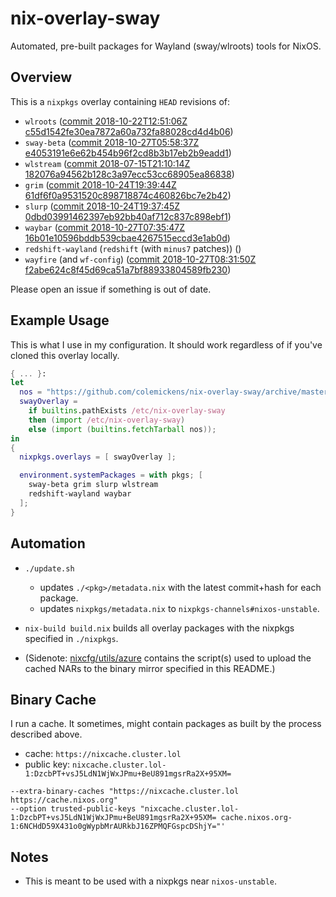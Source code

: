 # nix-overlay-sway

Automated, pre-built packages for Wayland (sway/wlroots) tools for NixOS.

## Overview

This is a `nixpkgs` overlay containing `HEAD` revisions of:
 - `wlroots` (<!--update-wlroots-->[commit 2018-10-22T12:51:06Z c55d1542fe30ea7872a60a732fa88028cd4d4b06](https://github.com/swaywm/wlroots/commits/c55d1542fe30ea7872a60a732fa88028cd4d4b06)<!--update-wlroots-->)
 - `sway-beta` (<!--update-sway-beta-->[commit 2018-10-27T05:58:37Z e4053191e6e62b454b96f2cd8b3b17eb2b9eadd1](https://github.com/swaywm/sway/commits/e4053191e6e62b454b96f2cd8b3b17eb2b9eadd1)<!--update-sway-beta-->)
 - `wlstream` (<!--update-wlstream-->[commit 2018-07-15T21:10:14Z 182076a94562b128c3a97ecc53cc68905ea86838](https://github.com/atomnuker/wlstream/commits/182076a94562b128c3a97ecc53cc68905ea86838)<!--update-wlstream-->)
 - `grim` (<!--update-grim-->[commit 2018-10-24T19:39:44Z 61df6f0a9531520c898718874c460826bc7e2b42](https://github.com/emersion/grim/commits/61df6f0a9531520c898718874c460826bc7e2b42)<!--update-grim-->)
 - `slurp` (<!--update-slurp-->[commit 2018-10-24T19:37:45Z 0dbd03991462397eb92bb40af712c837c898ebf1](https://github.com/emersion/slurp/commits/0dbd03991462397eb92bb40af712c837c898ebf1)<!--update-slurp-->)
 - `waybar` (<!--update-waybar-->[commit 2018-10-27T07:35:47Z 16b01e10596bddb539cbae4267515eccd3e1ab0d](https://github.com/Alexays/waybar/commits/16b01e10596bddb539cbae4267515eccd3e1ab0d)<!--update-waybar-->)
 - `redshift-wayland` (`redshift` (with `minus7` patches)) (<!--update-redshift-wayland--><!--update-redshift-wayland-->)
 - `wayfire` (and `wf-config`) (<!--update-wayfire-->[commit 2018-10-27T08:31:50Z f2abe624c8f45d69ca51a7bf88933804589fb230](https://github.com/WayfireWM/wayfire/commits/f2abe624c8f45d69ca51a7bf88933804589fb230)<!--update-wayfire-->)

Please open an issue if something is out of date.

## Example Usage

This is what I use in my configuration. It should work regardless of if you've
cloned this overlay locally.

```nix
{ ... }:
let
  nos = "https://github.com/colemickens/nix-overlay-sway/archive/master.tar.gz";
  swayOverlay =
    if builtins.pathExists /etc/nix-overlay-sway
    then (import /etc/nix-overlay-sway)
    else (import (builtins.fetchTarball nos));
in
{
  nixpkgs.overlays = [ swayOverlay ];

  environment.systemPackages = with pkgs; [
    sway-beta grim slurp wlstream
    redshift-wayland waybar
  ];
}
```

## Automation

* `./update.sh`
  * updates `./<pkg>/metadata.nix` with the latest commit+hash for each package.
  * updates `nixpkgs/metadata.nix` to `nixpkgs-channels#nixos-unstable`.

* `nix-build build.nix` builds all overlay packages with the nixpkgs specified in `./nixpkgs`.

* (Sidenote: [nixcfg/utils/azure](https://github.com/colemickens/nixcfg/tree/master/utils/azure) contains the script(s) used
  to upload the cached NARs to the binary mirror specified in this README.)

## Binary Cache

I run a cache. It sometimes, might contain packages as built by the process described above.

* cache: `https://nixcache.cluster.lol`
* public key: `nixcache.cluster.lol-1:DzcbPT+vsJ5LdN1WjWxJPmu+BeU891mgsrRa2X+95XM=`

```
--extra-binary-caches "https://nixcache.cluster.lol https://cache.nixos.org"
--option trusted-public-keys "nixcache.cluster.lol-1:DzcbPT+vsJ5LdN1WjWxJPmu+BeU891mgsrRa2X+95XM= cache.nixos.org-1:6NCHdD59X431o0gWypbMrAURkbJ16ZPMQFGspcDShjY="'
```

## Notes

* This is meant to be used with a nixpkgs near `nixos-unstable`.

